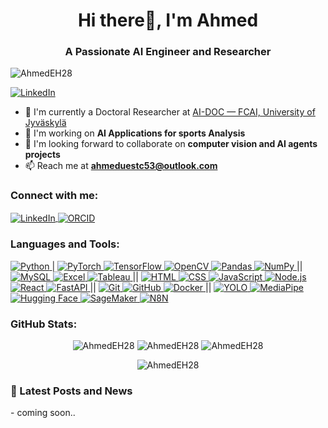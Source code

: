 <h1 align="center">Hi there👋, I'm Ahmed</h1>
<h3 align="center">A Passionate AI Engineer and Researcher</h3>

<p align="left">
    <img src="https://komarev.com/ghpvc/?username=AhmedEH28&label=Profile%20views&color=0e75b6&style=flat" alt="AhmedEH28" />
</p>
<p align="left">
    <a href="https://linkedin.com/in/ahmed-endris-b99029200/" target="blank">
        <img src="https://img.shields.io/badge/Follow%20%40LinkedIn-0077B5?style=for-the-badge&logo=linkedin&logoColor=white" alt="LinkedIn" />
    </a>
</p>

- 🔭 I'm currently a Doctoral Researcher at [AI-DOC — FCAI, University of Jyväskylä](https://fcai.fi/ai-doc/)
- 🌱 I'm working on **AI Applications for sports Analysis**
- 👯 I'm looking forward to collaborate on **computer vision and AI agents projects**
- 📫 Reach me at **ahmeduestc53@outlook.com**

<h3 align="left">Connect with me:</h3>
<p align="left">
    <a href="https://linkedin.com/in/ahmed-endris-b99029200/" target="blank">
        <img align="center" src="https://img.shields.io/badge/LinkedIn-0077B5?style=flat&logo=linkedin&logoColor=white" alt="LinkedIn" />
    </a>
    <a href="https://orcid.org/my-orcid?orcid=0000-0001-9376-9238" target="blank">
        <img align="center" src="https://img.shields.io/badge/ORCID-A6CE39?style=flat&logo=orcid&logoColor=white" alt="ORCID" />
    </a>
</p>

<h3 align="left">Languages and Tools:</h3>
<p align="left">
    <a href="https://www.python.org" target="_blank">
        <img src="https://img.shields.io/badge/Python-3776AB?style=flat&logo=python&logoColor=white" alt="Python" />
    </a>|
    <a href="https://pytorch.org/" target="_blank">
        <img src="https://img.shields.io/badge/PyTorch-EE4C2C?style=flat&logo=pytorch&logoColor=white" alt="PyTorch" />
    </a>
    <a href="https://www.tensorflow.org" target="_blank">
        <img src="https://img.shields.io/badge/TensorFlow-FF6F20?style=flat&logo=tensorflow&logoColor=white" alt="TensorFlow" />
    </a>
    <a href="https://opencv.org/" target="_blank">
        <img src="https://img.shields.io/badge/OpenCV-5C3EE8?style=flat&logo=opencv&logoColor=white" alt="OpenCV" />
    </a>
    <a href="https://pandas.pydata.org/" target="_blank">
        <img src="https://img.shields.io/badge/Pandas-150458?style=flat&logo=pandas&logoColor=white" alt="Pandas" />
    </a>
    <a href="https://numpy.org/" target="_blank">
        <img src="https://img.shields.io/badge/Numpy-013243?style=flat&logo=numpy&logoColor=white" alt="NumPy" />
    </a> ||
    <a href="https://www.mysql.com/" target="_blank">
        <img src="https://img.shields.io/badge/MySQL-4479A1?style=flat&logo=mysql&logoColor=white" alt="MySQL" />
    </a>
    <a href="https://www.microsoft.com/en-us/microsoft-365/excel" target="_blank">
        <img src="https://img.shields.io/badge/Excel-217346?style=flat&logo=microsoft-excel&logoColor=white" alt="Excel" />
    </a>
    <a href="https://www.tableau.com/" target="_blank">
        <img src="https://img.shields.io/badge/Tableau-E97627?style=flat&logo=tableau&logoColor=white" alt="Tableau" />
    </a> ||
    <a href="https://www.w3schools.com/html/" target="_blank">
        <img src="https://img.shields.io/badge/HTML-E34F26?style=flat&logo=html5&logoColor=white" alt="HTML" />
    </a>
    <a href="https://www.w3schools.com/css/" target="_blank">
        <img src="https://img.shields.io/badge/CSS-1572B6?style=flat&logo=css3&logoColor=white" alt="CSS" />
    </a>
    <a href="https://www.javascript.com/" target="_blank">
        <img src="https://img.shields.io/badge/JavaScript-F7DF1E?style=flat&logo=javascript&logoColor=black" alt="JavaScript" />
    </a>
    <a href="https://nodejs.org/" target="_blank">
        <img src="https://img.shields.io/badge/Node.js-339933?style=flat&logo=node.js&logoColor=white" alt="Node.js" />
    </a>
    <a href="https://reactjs.org/" target="_blank">
        <img src="https://img.shields.io/badge/React-61DAFB?style=flat&logo=react&logoColor=black" alt="React" />
    </a> 
    <a href="https://fastapi.tiangolo.com/" target="_blank">
        <img src="https://img.shields.io/badge/FastAPI-005571?style=flat&logo=fastapi&logoColor=white" alt="FastAPI" />
    </a>||
    <a href="https://git-scm.com/" target="_blank">
        <img src="https://img.shields.io/badge/Git-F05032?style=flat&logo=git&logoColor=white" alt="Git" />
    </a>
    <a href="https://github.com/" target="_blank">
        <img src="https://img.shields.io/badge/GitHub-181717?style=flat&logo=github&logoColor=white" alt="GitHub" />
    </a>
    <a href="https://www.docker.com/" target="_blank">
        <img src="https://img.shields.io/badge/Docker-2496ED?style=flat&logo=docker&logoColor=white" alt="Docker" />
    </a> ||
    <a href="https://github.com/ultralytics/yolov5" target="_blank">
        <img src="https://img.shields.io/badge/YOLO-00FFFF?style=flat&logo=YOLO&logoColor=black" alt="YOLO" />
    </a>
    <a href="https://google.github.io/mediapipe/" target="_blank">
        <img src="https://img.shields.io/badge/MediaPipe-F44A45?style=flat&logo=google&logoColor=white" alt="MediaPipe" />
    </a>
    <a href="https://huggingface.co/" target="_blank">
        <img src="https://img.shields.io/badge/HuggingFace-FFDD54?style=flat&logo=huggingface&logoColor=black" alt="Hugging Face" />
    </a>
    <a href="https://aws.amazon.com/sagemaker/" target="_blank">
        <img src="https://img.shields.io/badge/SageMaker-232F3E?style=flat&logo=amazon-aws&logoColor=white" alt="SageMaker" />
    </a>
    <a href="https://n8n.io/" target="_blank">
        <img src="https://img.shields.io/badge/N8N-008577?style=flat&logo=n8n&logoColor=white" alt="N8N" />
    </a>
</p>

<h3 align="left">GitHub Stats:</h3>
<p align="center">
   <img src="https://github-readme-stats.vercel.app/api?username=AhmedEH28&show_icons=true&locale=en" alt="AhmedEH28" />
   <img src="https://github-readme-stats.vercel.app/api/top-langs?username=AhmedEH28&show_icons=true&locale=en&layout=compact" alt="AhmedEH28" />
   <img src="https://github-readme-streak-stats.herokuapp.com/?user=AhmedEH28&" alt="AhmedEH28" />

</p>

<p align="center">
    <img src="https://komarev.com/ghpvc/?username=AhmedEH28&label=Profile%20views&color=0e75b6&style=flat" alt="AhmedEH28" />

</p>

<h3 align="left">📖 Latest Posts and News</h3>
<!-- LATEST-POSTS-AND-NEWS:START -->
- coming soon.. 
<!-- LATEST-POSTS-AND-NEWS:END -->
